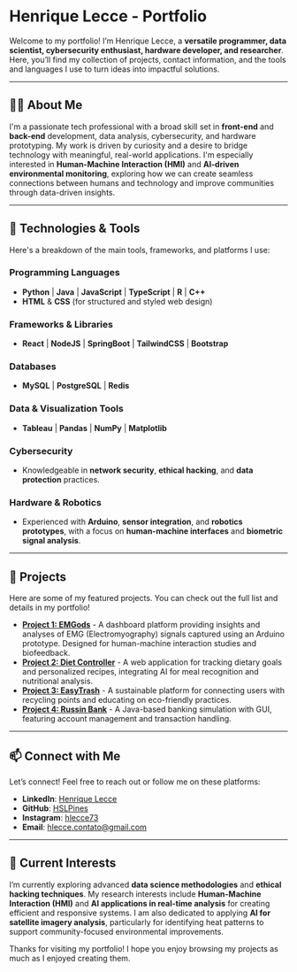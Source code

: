 
# Henrique Lecce - Portfolio

Welcome to my portfolio! I’m Henrique Lecce, a **versatile programmer, data scientist, cybersecurity enthusiast, hardware developer, and researcher**. Here, you’ll find my collection of projects, contact information, and the tools and languages I use to turn ideas into impactful solutions.

---

## 👨‍💻 About Me

I'm a passionate tech professional with a broad skill set in **front-end** and **back-end** development, data analysis, cybersecurity, and hardware prototyping. My work is driven by curiosity and a desire to bridge technology with meaningful, real-world applications. I'm especially interested in **Human-Machine Interaction (HMI)** and **AI-driven environmental monitoring**, exploring how we can create seamless connections between humans and technology and improve communities through data-driven insights.

---

## 🔧 Technologies & Tools

Here's a breakdown of the main tools, frameworks, and platforms I use:

### Programming Languages
- **Python** | **Java** | **JavaScript** | **TypeScript** | **R** | **C++**
- **HTML** & **CSS** (for structured and styled web design)

### Frameworks & Libraries
- **React** | **NodeJS** | **SpringBoot** | **TailwindCSS** | **Bootstrap**

### Databases
- **MySQL** | **PostgreSQL** | **Redis**

### Data & Visualization Tools
- **Tableau** | **Pandas** | **NumPy** | **Matplotlib**

### Cybersecurity
- Knowledgeable in **network security**, **ethical hacking**, and **data protection** practices.

### Hardware & Robotics
- Experienced with **Arduino**, **sensor integration**, and **robotics prototypes**, with a focus on **human-machine interfaces** and **biometric signal analysis**.

---

## 🚀 Projects

Here are some of my featured projects. You can check out the full list and details in my portfolio!

- **[Project 1: EMGods](https://github.com/HSLPines/emgSensor)** - A dashboard platform providing insights and analyses of EMG (Electromyography) signals captured using an Arduino prototype. Designed for human-machine interaction studies and biofeedback.
- **[Project 2: Diet Controller](https://github.com/HSLPines/dietControllerBack)** - A web application for tracking dietary goals and personalized recipes, integrating AI for meal recognition and nutritional analysis.
- **[Project 3: EasyTrash](https://github.com/tech-espm/inter-2sem-2024-easy-trash)** - A sustainable platform for connecting users with recycling points and educating on eco-friendly practices.
- **[Project 4: Russin Bank](https://github.com/Marcio-Alexandroni/Trab-1-Sandmann-Banco)** - A Java-based banking simulation with GUI, featuring account management and transaction handling.

---

## 📫 Connect with Me

Let’s connect! Feel free to reach out or follow me on these platforms:

- **LinkedIn**: [Henrique Lecce](https://www.linkedin.com/in/henrique-lecce-311a45234/)
- **GitHub**: [HSLPines](https://github.com/HSLPines)
- **Instagram**: [hlecce73](https://www.instagram.com/hlecce73/)
- **Email**: [hlecce.contato@gmail.com](mailto:hlecce.contato@gmail.com)

---

## 🌱 Current Interests

I’m currently exploring advanced **data science methodologies** and **ethical hacking techniques**. My research interests include **Human-Machine Interaction (HMI)** and **AI applications in real-time analysis** for creating efficient and responsive systems. I am also dedicated to applying **AI for satellite imagery analysis**, particularly for identifying heat patterns to support community-focused environmental improvements.

Thanks for visiting my portfolio! I hope you enjoy browsing my projects as much as I enjoyed creating them.
